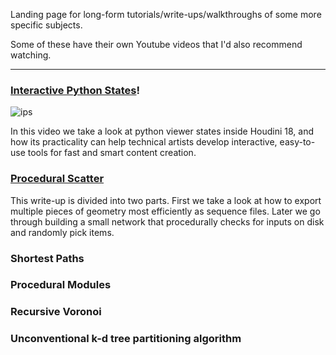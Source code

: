Landing page for long-form tutorials/write-ups/walkthroughs of some more specific subjects.

Some of these have their own Youtube videos that I'd also recommend watching.

---

### [Interactive Python States](https://github.com/ribponce/particula/tree/master/tutorials/interactive_python_states)!

![ips](https://user-images.githubusercontent.com/81909946/113515027-41f02680-9572-11eb-9030-8ad2955e96de.jpg)

In this video we take a look at python viewer states inside Houdini 18, and how its practicality can help technical artists develop interactive, easy-to-use tools for fast and smart content creation.

### [Procedural Scatter](https://github.com/ribponce/particula/tree/master/tutorials/procedural_scatter)

This write-up is divided into two parts. First we take a look at how to export multiple pieces of geometry most efficiently as sequence files. Later we go through building a small network that procedurally checks for inputs on disk and randomly pick items.

### Shortest Paths

### Procedural Modules

### Recursive Voronoi

### Unconventional k-d tree partitioning algorithm

